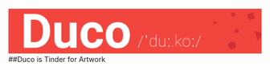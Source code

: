 ![Duco](https://github.com/devanshk/Duco/blob/master/Designs/readme_banner_duco.png?raw=true)
##Duco is Tinder for Artwork
